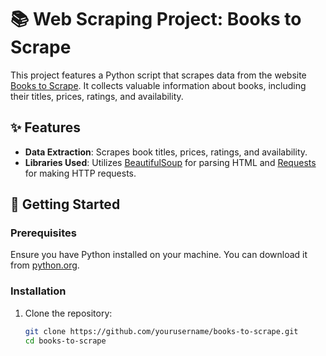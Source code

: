 # 📚 Web Scraping Project: Books to Scrape

This project features a Python script that scrapes data from the website [Books to Scrape](https://books.toscrape.com/). It collects valuable information about books, including their titles, prices, ratings, and availability.

## ✨ Features

- **Data Extraction**: Scrapes book titles, prices, ratings, and availability.
- **Libraries Used**: Utilizes [BeautifulSoup](https://www.crummy.com/software/BeautifulSoup/bs4/doc/) for parsing HTML and [Requests](https://docs.python-requests.org/en/master/) for making HTTP requests.

## 🚀 Getting Started

### Prerequisites

Ensure you have Python installed on your machine. You can download it from [python.org](https://www.python.org/downloads/).

### Installation

1. Clone the repository:

   ```bash
   git clone https://github.com/yourusername/books-to-scrape.git
   cd books-to-scrape

